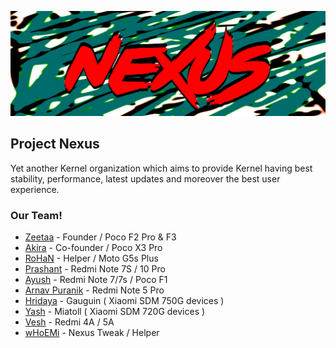 ![nexus](https://github.com/projects-nexus/.github/blob/master/banner/nexus.png)
## Project Nexus
Yet another Kernel organization which aims to provide Kernel having best stability, performance, latest updates and moreover the best user experience.

### Our Team!

- [Zeetaa](https://github.com/NotZeetaa) - Founder / Poco F2 Pro & F3
- [Akira](https://github.com/akirasupr) - Co-founder / Poco X3 Pro
- [RoHaN](https://github.com/reaPeR1010) - Helper / Moto G5s Plus
- [Prashant](https://github.com/ImPrashantt) - Redmi Note 7S / 10 Pro
- [Ayush](https://github.com/ImSpiDy) - Redmi Note 7/7s / Poco F1
- [Arnav Puranik](https://github.com/arnavpuranik) - Redmi Note 5 Pro
- [Hridaya](https://github.com/kawaaii) - Gauguin ( Xiaomi SDM 750G devices )
- [Yash](https://github.com/ayash92) - Miatoll ( Xiaomi SDM 720G devices )
- [Vesh](https://github.com/veshrao) - Redmi 4A / 5A
- [wHoEMi](https://github.com/wHo-EM-i) - Nexus Tweak / Helper
